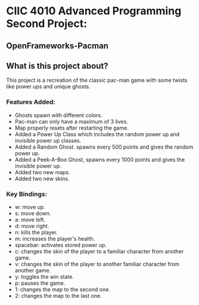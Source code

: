 # CIIC 4010 Advanced Programming Second Project:
## OpenFrameworks-Pacman
## What is this project about?
This project is a recreation of the classic pac-man game with some twists like power ups and unique ghosts.
### Features Added:
- Ghosts spawn with different colors.
- Pac-man can only have a maximum of 3 lives.
- Map properly resets after restarting the game.
- Added a Power Up Class which includes the random power up and invisible power up classes.
- Added a Random Ghost. spawns every 500 points and gives the random power up.
- Added a Peek-A-Boo Ghost, spawns every 1000 points and gives the invisible power up.
- Added two new maps.
- Added two new skins.

### Key Bindings:
- w: move up.
- s: move down.
- a: move left.
- d: move right.
- n: kills the player.
- m: increases the player's health.
- spacebar: activates stored power up.
- c: changes the skin of the player to a familiar character from another game.
- v: changes the skin of the player to another familiar character from another game.
- y: toggles the win state.
- p: pauses the game.
- 1: changes the map to the second one.
- 2: changes the map to the last one.


